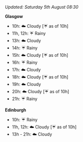 *Updated: Saturday 5th August 08:30*

**Glasgow**

* 10h: :cloud: Cloudy [:umbrella: as of 10h]
* 11h, 12h: :umbrella: Rainy
* 13h: :cloud: Cloudy
* 14h: :umbrella: Rainy
* 15h: :cloud: Cloudy [:umbrella: as of 10h]
* 16h: :umbrella: Rainy
* 17h: :cloud: Cloudy
* 18h: :cloud: Cloudy [:umbrella: as of 10h]
* 19h: :cloud: Cloudy
* 20h: :cloud: Cloudy [:umbrella: as of 10h]
* 21h: :umbrella: Rainy

**Edinburgh**

* 10h: :umbrella: Rainy
* 11h, 12h: :cloud: Cloudy [:umbrella: as of 10h]
* 13h - 21h: :cloud: Cloudy

